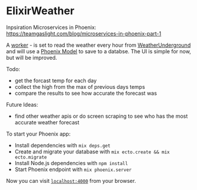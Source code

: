 # ElixirWeather

Inpsiration Microservices in Phoenix: https://teamgaslight.com/blog/microservices-in-phoenix-part-1

A [worker](/lib/elixir_weather/worker.ex) - is set to read the weather every hour from [WeatherUnderground](wunderground.com) and will use a [Phoenix Model](web/models/weather.ex) to save to a databse. The UI is simple for now, but will be improved.

Todo:

* get the forcast temp for each day
* collect the high from the max of previous days temps
* compare the results to see how accurate the forecast was

Future Ideas:

* find other weather apis or do screen scraping to see who has the most accurate weather forecast



To start your Phoenix app:

  * Install dependencies with `mix deps.get`
  * Create and migrate your database with `mix ecto.create && mix ecto.migrate`
  * Install Node.js dependencies with `npm install`
  * Start Phoenix endpoint with `mix phoenix.server`

Now you can visit [`localhost:4000`](http://localhost:4000) from your browser.


